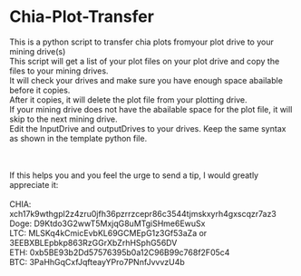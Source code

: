 # Chia-Plot-Transfer
This is a python script to transfer chia plots fromyour plot drive to your mining drive(s)<br>
This script will get a list of your plot files on your plot drive and copy the files to your mining drives. <br>
It will check your drives and make sure you have enough space abailable before it copies. <br>
After it copies, it will delete the plot file from your plotting drive. <br>
If your mining drive does not have the abailable space for the plot file, it will skip to the next mining drive.<br>
Edit the InputDrive and outputDrives to your drives. Keep the same syntax as shown in the template python file.<br>
<br>
<br>

If this helps you and you feel the urge to send a tip, I would greatly appreciate it:<br>
<br>
CHIA: xch17k9wthgpl2z4zru0jfh36pzrrzcepr86c3544tjmskxyrh4gxscqzr7az3<br>
Doge: D9Ktdo3G2wwT5MxjqG8uMTgiSHme6EwuSx<br>
LTC: MLSKq4kCmicEvbKL69GCMEpG1z3Gf53aZa or 3EEBXBLEpbkp863RzGGrXbZrhHSphG56DV<br>
ETH: 0xb5BE93b2Dd57576395b0a12C96B99c768f2F05c4<br>
BTC: 3PaHhGqCxfJqfteayYPro7PNnfJvvvzU4b
